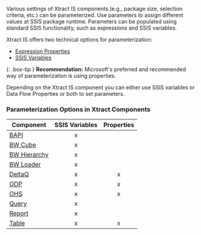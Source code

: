 
Various settings of Xtract IS components (e.g., package size, selection criteria, etc.) can be parameterized.
Use parameters to assign different values at SSIS package runtime.
Parameters can be populated using standard SSIS functionality, such as expressions and SSIS variables. 

Xtract IS offers two technical options for parameterization:
- [Expression Properties](./parameterization/parameterization-prop)
- [SSIS Variables](./parameterization/parameterization-var)

{: .box-tip }
**Recommendation:** Microsoft's preferred and recommended way of parameterization is using properties. 

Depending on the Xtract IS component you can either use SSIS variables or Data Flow Properties or both to set parameters.

### Parameterization Options in Xtract Components 

| Component   | SSIS Variables | Properties |
|-------------|:-----:|:----:|
| [BAPI](./bapi/parametrization)        |   x    |      | 
| [BW Cube](./bw-cube/parametrization)     |   x    |      | 
| [BW Hierarchy](./hierarchy/paramerization)|    x   |      |
| [BW Loader](./bw-loader/parametrization)|    x   |      |
| [DeltaQ](./deltaq/parametrization)      | x      |  x    |
| [ODP](./odp/odp-parametrization)         |   x    |   x   |
| [OHS](./open-hub-service-ohs/parametrization)         |     x  |    x  |
|[Query](./query/parametrization)       |   x    |      |
| [Report](./abap-reports/parametrization) |    x   |      | 
| [Table](./table/table-parametrization)       | x      |  x    |
